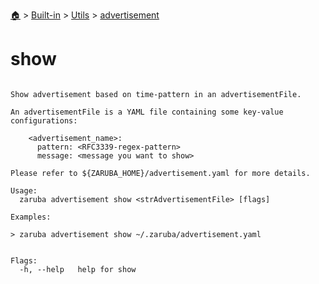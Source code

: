 <!--startTocHeader-->
[🏠](../../../README.md) > [Built-in](../../README.md) > [Utils](../README.md) > [advertisement](README.md)
# show
<!--endTocHeader-->

```

Show advertisement based on time-pattern in an advertisementFile.

An advertisementFile is a YAML file containing some key-value configurations:

    <advertisement_name>:
      pattern: <RFC3339-regex-pattern>
      message: <message you want to show>

Please refer to ${ZARUBA_HOME}/advertisement.yaml for more details.

Usage:
  zaruba advertisement show <strAdvertisementFile> [flags]

Examples:

> zaruba advertisement show ~/.zaruba/advertisement.yaml


Flags:
  -h, --help   help for show

```

<!--startTocSubtopic-->
<!--endTocSubtopic-->
